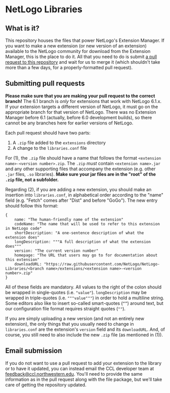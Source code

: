 # NetLogo Libraries

## What is it?

This repository houses the files that power NetLogo's Extension Manager.  If you want to make a new extension (or new version of an extension) available to the NetLogo community for download from the Extension Manager, this is the place to do it.  All that you need to do is submit [a pull request to this repository](https://github.com/NetLogo/NetLogo-Libraries/compare) and wait for us to merge it (which shouldn't take more than a few days, for a properly-formatted pull request).

## Submitting pull requests

**Please make sure that you are making your pull request to the correct branch!**  The 6.1 branch is *only* for extensions that work with NetLogo 6.1.x.  If your extension targets a different version of NetLogo, it must go on the appropriate branch for that version of NetLogo.  There was no Extension Manager before 6.1 (actually, before 6.0 development builds), so there cannot be any branches here for earlier versions of NetLogo.

Each pull request should have two parts:

  1. A `.zip` file added to the `extensions` directory
  2. A change to the `libraries.conf` file

For (1), the `.zip` file should have a name that follows the format `<extension name>-<version number>.zip`.  The `.zip` *must* contain `<extension name>.jar` and any other supporting files that accompany the extension (e.g. other `.jar` files, `.so` libraries).  **Make sure your jar files are in the "root" of the `.zip` file, not a subfolder.**

Regarding (2), if you are adding a new extension, you should make an insertion into `libraries.conf`, in alphabetical order according to the "name" field (e.g. "Fetch" comes after "Dist" and before "GoGo").  The new entry should follow this format:

```
{
    name: "The human-friendly name of the extension"
    codeName: "The name that will be used to refer to this extension in NetLogo code"
    shortDescription: "A one-sentence description of what the extension does"
    longDescription: """A full description of what the extension does"""
    version: "The current version number"
    homepage: "The URL that users may go to for documentation about this extension"
    downloadURL: "https://raw.githubusercontent.com/NetLogo/NetLogo-Libraries/<branch name>/extensions/<extension name>-<version number>.zip"
}
```

All of these fields are mandatory.  All values to the right of the colon should be wrapped in single-quotes (i.e. `"value"`).  `longDescription` may be wrapped in triple-quotes (i.e. `"""value"""`) in order to hold a multiline string.  Some editors also like to insert so-called smart-quotes (`“”`) around text, but our configuration file format requires straight quotes (`""`).

If you are simply uploading a new version (and not an entirely new extension), the only things that you usually need to change in `libraries.conf` are the extension's `version` field and its `downloadURL`.  And, of course, you still need to also include the new `.zip` file (as mentioned in (1)).

## Email submission

If you do not want to use a pull request to add your extension to the library or to have it updated, you can instead email the CCL developer team at feedback@ccl.northwestern.edu.  You'll need to provide the same information as in the pull request along with the file package, but we'll take care of getting the repository updated.
